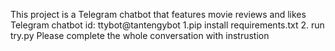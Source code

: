 This project is a Telegram chatbot that features movie reviews and likes
Telegram chatbot id: ttybot@tantengybot
1.pip install requirements.txt
2. run try.py
Please complete the whole conversation with instrustion